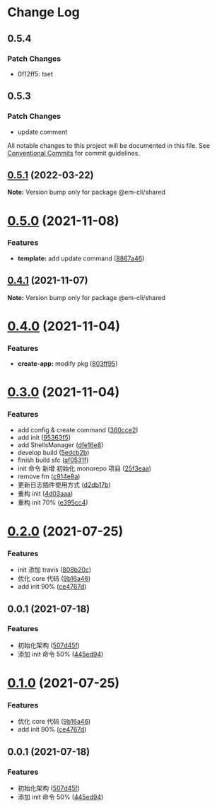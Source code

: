 # Change Log

## 0.5.4

### Patch Changes

- 0f12ff5: tset

## 0.5.3

### Patch Changes

- update comment

All notable changes to this project will be documented in this file.
See [Conventional Commits](https://conventionalcommits.org) for commit guidelines.

## [0.5.1](https://github.com/edisonLzy/em-cli/compare/@em-cli/shared@0.5.0...@em-cli/shared@0.5.1) (2022-03-22)

**Note:** Version bump only for package @em-cli/shared

# [0.5.0](https://github.com/edisonLzy/mono-cli/compare/@em-cli/shared@0.4.1...@em-cli/shared@0.5.0) (2021-11-08)

### Features

- **template:** add update command ([8867a46](https://github.com/edisonLzy/mono-cli/commit/8867a4612f7cccbcd8e4c38a858a96f56b28e4b7))

## [0.4.1](https://github.com/edisonLzy/mono-cli/compare/@em-cli/shared@0.4.0...@em-cli/shared@0.4.1) (2021-11-07)

**Note:** Version bump only for package @em-cli/shared

# [0.4.0](https://github.com/edisonLzy/mono-cli/compare/@em-cli/shared@0.3.0...@em-cli/shared@0.4.0) (2021-11-04)

### Features

- **create-app:** modify pkg ([803ff95](https://github.com/edisonLzy/mono-cli/commit/803ff95fcba3816e49a99ea037b69b0ba7ca1f32))

# [0.3.0](https://github.com/edisonLzy/mono-cli/compare/@em-cli/shared@0.2.1...@em-cli/shared@0.3.0) (2021-11-04)

### Features

- add config & create command ([360cce2](https://github.com/edisonLzy/mono-cli/commit/360cce2055824602ea705a7de6a57e3d39249718))
- add init ([95363f5](https://github.com/edisonLzy/mono-cli/commit/95363f551f6260131a9138ac3de87fce084dded9))
- add ShellsManager ([dfe16e8](https://github.com/edisonLzy/mono-cli/commit/dfe16e857ffda37ee17a0f7baeab9274c54cac16))
- develop build ([5edcb2b](https://github.com/edisonLzy/mono-cli/commit/5edcb2b85be60fbda3ae2fe7115bdccd2b171b3b))
- finish build sfc ([af0531f](https://github.com/edisonLzy/mono-cli/commit/af0531fe90b34d16a42a211ce5800acc90c58ec0))
- init 命令 新增 初始化 monorepo 项目 ([25f3eaa](https://github.com/edisonLzy/mono-cli/commit/25f3eaa20dabe38b58b0027d109844c4ee774cda))
- remove fm ([c914e8a](https://github.com/edisonLzy/mono-cli/commit/c914e8aefd79dbf1fd30f848a483a4c21322b810))
- 更新日志插件使用方式 ([d2db17b](https://github.com/edisonLzy/mono-cli/commit/d2db17bb5a4c4a5f48681ce57932936794110cb5))
- 重构 init ([4d03aaa](https://github.com/edisonLzy/mono-cli/commit/4d03aaa6bf1c8b9e68412034ddd8d241ccf771c7))
- 重构 init 70% ([e395cc4](https://github.com/edisonLzy/mono-cli/commit/e395cc4c7edd96d7b55d7096e270f78e08bfb699))

# [0.2.0](https://github.com/edisonLzy/mono-cli/compare/@em-cli/shared@0.0.6...@em-cli/shared@0.2.0) (2021-07-25)

### Features

- init 添加 travis ([808b20c](https://github.com/edisonLzy/mono-cli/commit/808b20cbfa01e520a59259d8471b4a959bd721da))
- 优化 core 代码 ([9b16a46](https://github.com/edisonLzy/mono-cli/commit/9b16a461774311dd45133c0ee23c8a50e098e098))
- add init 90% ([ce4767d](https://github.com/edisonLzy/mono-cli/commit/ce4767d953b4139fd4608b9ddfae22e87f0d18ed))

## 0.0.1 (2021-07-18)

### Features

- 初始化架构 ([507d45f](https://github.com/edisonLzy/mono-cli/commit/507d45fe2072c1d09a77af78307e02679d711fb4))
- 添加 init 命令 50% ([445ed94](https://github.com/edisonLzy/mono-cli/commit/445ed94a0479aca3d5cc0e3aabc9f38dcf30734f))

# [0.1.0](https://github.com/edisonLzy/mono-cli/compare/@em-cli/shared@0.0.6...@em-cli/shared@0.1.0) (2021-07-25)

### Features

- 优化 core 代码 ([9b16a46](https://github.com/edisonLzy/mono-cli/commit/9b16a461774311dd45133c0ee23c8a50e098e098))
- add init 90% ([ce4767d](https://github.com/edisonLzy/mono-cli/commit/ce4767d953b4139fd4608b9ddfae22e87f0d18ed))

## 0.0.1 (2021-07-18)

### Features

- 初始化架构 ([507d45f](https://github.com/edisonLzy/mono-cli/commit/507d45fe2072c1d09a77af78307e02679d711fb4))
- 添加 init 命令 50% ([445ed94](https://github.com/edisonLzy/mono-cli/commit/445ed94a0479aca3d5cc0e3aabc9f38dcf30734f))
